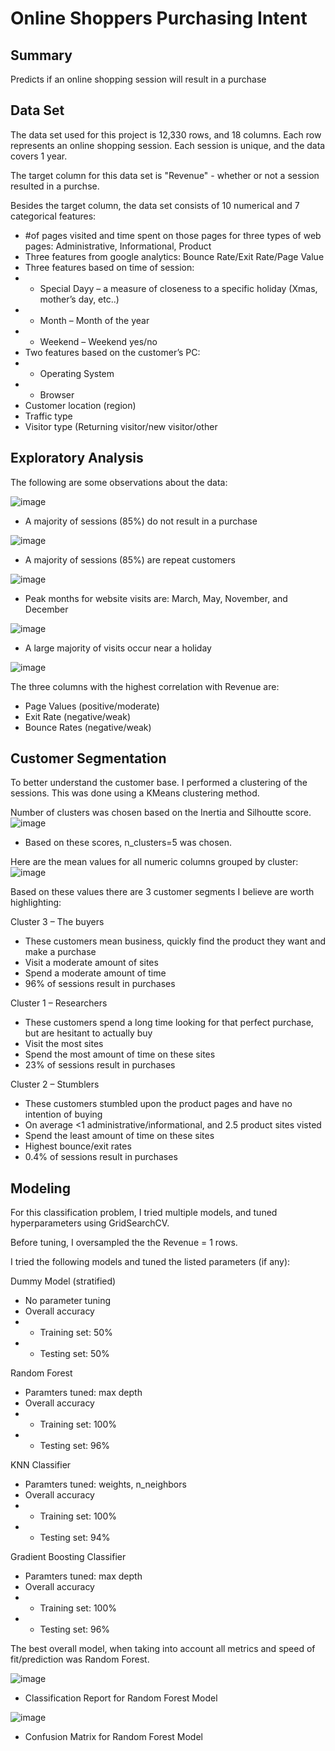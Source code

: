 # Online Shoppers Purchasing Intent

Summary
---
Predicts if an online shopping session will result in a purchase

Data Set
---
The data set used for this project is 12,330 rows, and 18 columns. Each row represents an online shopping session. Each session is unique, and the data covers 1 year.

The target column for this data set is "Revenue" - whether or not a session resulted in a purchse.

Besides the target column, the data set consists of 10 numerical and 7 categorical features:

* #of pages visited and time spent on those pages for three types of web pages: Administrative, Informational, Product
* Three features from google analytics: Bounce Rate/Exit Rate/Page Value
* Three features based on time of session:
* * Special Dayy – a measure of closeness to a specific holiday (Xmas, mother’s day, etc..)
* * Month – Month of the year
* * Weekend – Weekend yes/no
* Two features based on the customer’s PC:
* * Operating System
* * Browser
* Customer location (region)
* Traffic type
* Visitor type (Returning visitor/new visitor/other

Exploratory Analysis
---
The following are some observations about the data:

![image](https://user-images.githubusercontent.com/99829862/164612937-193ab476-1247-45ca-bdd6-449b6dcf36a7.png)

* A majority of sessions (85%) do not result in a purchase

![image](https://user-images.githubusercontent.com/99829862/164613042-8b3b85c4-a9f6-467c-92bf-c0a22767888a.png)

* A majority of sessions (85%) are repeat customers

![image](https://user-images.githubusercontent.com/99829862/164613137-8bef3407-57e2-4d34-8a0e-cc76dab4ea2e.png)

* Peak months for website visits are: March, May, November, and December

![image](https://user-images.githubusercontent.com/99829862/164613340-eb589500-38ce-4ca1-b246-a1edf0ae5276.png)

* A large majority of visits occur near a holiday

![image](https://user-images.githubusercontent.com/99829862/164613523-d5c19503-4600-4deb-b450-376a2e9ad058.png)

The three columns with the highest correlation with Revenue are:
* Page Values (positive/moderate)
* Exit Rate (negative/weak)
* Bounce Rates (negative/weak)

Customer Segmentation
---

To better understand the customer base. I performed a clustering of the sessions. This was done using a KMeans clustering method.

Number of clusters was chosen based on the Inertia and Silhoutte score.
![image](https://user-images.githubusercontent.com/99829862/164613650-c4cfa9ac-0795-40da-b3d9-91d315156bf0.png)

* Based on these scores, n_clusters=5 was chosen.

Here are the mean values for all numeric columns grouped by cluster:
![image](https://user-images.githubusercontent.com/99829862/164613736-dcc25c79-892d-4bdb-98c9-05369bf553b8.png)

Based on these values there are 3 customer segments I believe are worth highlighting:

Cluster 3 – The buyers
* These customers mean business, quickly find the product they want and make a purchase
* Visit a moderate amount of sites
* Spend a moderate amount of time
* 96% of sessions result in purchases

Cluster 1 – Researchers
* These customers spend a long time looking for that perfect purchase, but are hesitant to actually buy
* Visit the most sites
* Spend the most amount of time on these sites
* 23% of sessions result in purchases

Cluster 2 – Stumblers
* These customers stumbled upon the product pages and have no intention of buying
* On average <1 administrative/informational, and 2.5 product sites visted
* Spend the least amount of time on these sites
* Highest bounce/exit rates
* 0.4% of sessions result in purchases

Modeling
---

For this classification problem, I tried multiple models, and tuned hyperparameters using GridSearchCV.

Before tuning, I oversampled the the Revenue = 1 rows.

I tried the following models and tuned the listed parameters (if any):

Dummy Model (stratified)
* No parameter tuning
* Overall accuracy
* * Training set: 50%
* * Testing set: 50%

Random Forest
* Paramters tuned: max depth
* Overall accuracy
* * Training set: 100%
* * Testing set: 96%

KNN Classifier
* Paramters tuned: weights, n_neighbors
* Overall accuracy
* * Training set: 100%
* * Testing set: 94%

Gradient Boosting Classifier
* Paramters tuned: max depth
* Overall accuracy
* * Training set: 100%
* * Testing set: 96%

The best overall model, when taking into account all metrics and speed of fit/prediction was Random Forest. 

![image](https://user-images.githubusercontent.com/99829862/165889306-8ad315c6-e2df-4281-8372-3cc8982bb646.png)
* Classification Report for Random Forest Model

![image](https://user-images.githubusercontent.com/99829862/165889344-54456779-ffb4-4ebb-b20b-f653940d62ce.png)
* Confusion Matrix for Random Forest Model
